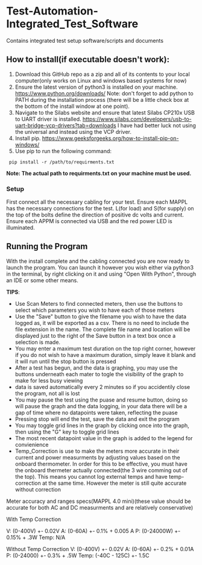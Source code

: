 # Test-Automation-Integrated_Test_Software
 Contains integrated test setup software/scripts and documents

## How to install(if executable doesn't work):
1. Download this GitHub repo as a zip and all of its contents to your local computer(only works on Linux and windows based systems for now)
2. Ensure the latest version of python3 is installed on your machine.       https://www.python.org/downloads/
Note: don't forget to add python to PATH during the installation process (there will be a little check box at the bottom of the install window at one point).
3. Navigate to the Silabs website and ensure that latest Silabs CP210x USB to UART driver is installed.     https://www.silabs.com/developers/usb-to-uart-bridge-vcp-drivers?tab=downloads 
I have had better luck not using the universal and instead using the VCP driver.
4. Install pip.   https://www.geeksforgeeks.org/how-to-install-pip-on-windows/
5. Use pip to run the following command:

```
 pip install -r /path/to/requirments.txt
```

**Note: The actual path to requirments.txt on your machine must be used.**

### Setup
First connect all the necessary cabling for your test. Ensure each MAPPL has the necessary connections for the test. L(for load) and S(for supply)
on the top of the bolts define the direction of positive dc volts and current. Ensure each APPM is connected via USB and the red power LED is illuminated.

## Running the Program
With the install complete and the cabling connected you are now ready to launch the program. You can launch it however you wish either via python3 in the
terminal, by right clicking on it and using "Open With Python", through an IDE or some other means.

**TIPS**: 
 * Use Scan Meters to find connected meters, then use the buttons to select which parameters you wish to have each of those meters
 * Use the "Save" button to give the filename you wish to have the data logged as, it will be exported as a csv. There is no need to include the file extension in the name. The complete file name and
 location will be displayed just to the right of the Save button in a text box once a selection is made.
 * You may enter a maximum test duration on the top right corner, however if you do not wish to have a maximum duration, simply leave it blank and it will run until the stop button is pressed
 * After a test has begun, and the data is graphing, you may use the buttons underneath each mater to togle the visibility of the graph to make for less busy viewing
 * data is saved automatically every 2 minutes so if you accidentily close the program, not all is lost
 * You may pause the test using the puase and resume button, doing so will pause the graph and the data logging, in your data there will be a gap of time where no datapoints were taken, reflecting the puase
 * Pressing stop will end the test, save the data and exit the program
 * You may toggle grid lines in the graph by clicking once into the graph, then using the "G" key to toggle grid lines
 * The most recent datapoint value in the graph is added to the legend for convienience
 * Temp_Correction is use to make the meters more accurate in their current and power measurments by adjusting values based on the onboard thermometer. In order for this to be effective, you must have the onboard
 thermeter actually connected(the 3 wire comming out of the top). This means you cannot log external temps and have temp-correction at the same time. However the meter is still quite accurate without correction

 Meter accuracy and ranges specs(MAPPL 4.0 mini)(these value should be accurate for both AC and DC measurments and are relatively conservative)

 With Temp Correction

 V: (0-400V) +- 0.02V
 A: (0-60A) +- 0.1% + 0.005 A
 P: (0-24000W) +- 0.15% + .3W
Temp: N/A

Without Temp Correction
V: (0-400V) +- 0.02V
A: (0-60A) +- 0.2% + 0.01A
P: (0-24000) +- 0.3% + .5W
Temp: (-40C - 125C) +- 1.5C